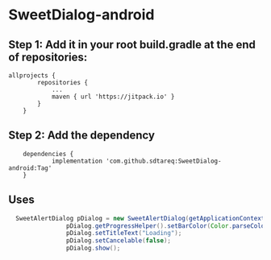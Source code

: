 # SweetDialog-android
## Step 1: Add it in your root build.gradle at the end of repositories:
``` 
allprojects {
		repositories {
			...
			maven { url 'https://jitpack.io' }
		}
	}
```
## Step 2: Add the dependency
```
	dependencies {
	        implementation 'com.github.sdtareq:SweetDialog-android:Tag'
	}

```
## Uses
```java
  SweetAlertDialog pDialog = new SweetAlertDialog(getApplicationContext(), SweetAlertDialog.PROGRESS_TYPE);
                pDialog.getProgressHelper().setBarColor(Color.parseColor("#A5DC86"));
                pDialog.setTitleText("Loading");
                pDialog.setCancelable(false);
                pDialog.show();
```